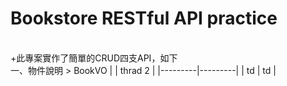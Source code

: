 Bookstore RESTful API practice
==========
<br>
+此專案實作了簡單的CRUD四支API，如下
<br>
一、物件說明
> BookVO
|  | thrad 2 |
|---------|---------|
| td      | td      |
